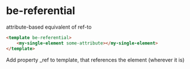 # be-referential

attribute-based equivalent of ref-to

```html
<template be-referential>
    <my-single-element some-attribute></my-single-element>
</template>
```

Add property _ref to template, that references the element (wherever it is)
